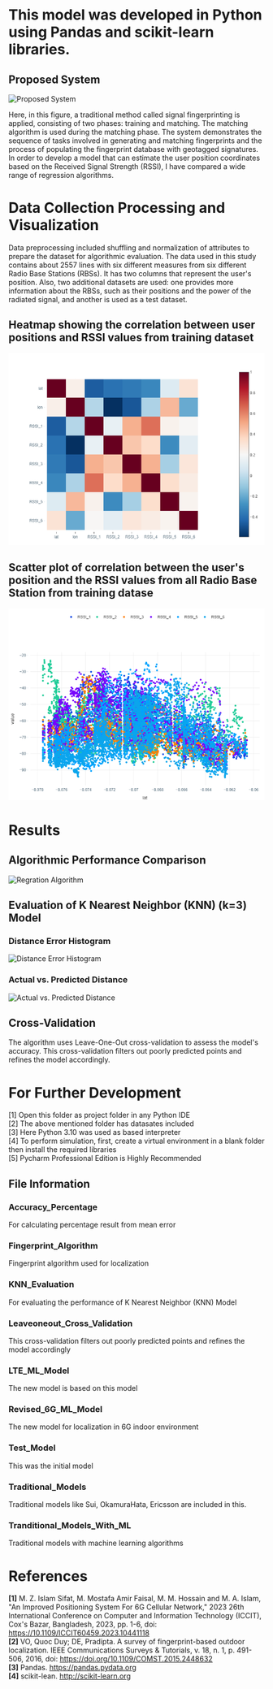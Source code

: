 # This model was developed in Python using Pandas and scikit-learn libraries.

## Proposed System
![Proposed System](https://github.com/zahidulsifat/Indoor-Localization-6G-Cellular-Network/blob/main/Outputs/Proposed%20System.png)


Here, in this figure, a traditional method called signal fingerprinting is applied, consisting of two phases: training and matching. The matching algorithm is used during the matching phase. The system demonstrates the sequence of tasks involved in generating and matching fingerprints and the process of populating the fingerprint database with geotagged signatures. In order to develop a model that can estimate the user position coordinates based on the Received Signal Strength (RSSI), I have compared a wide range of regression algorithms. 


# Data Collection Processing and Visualization

Data preprocessing included shuffling and normalization of attributes to prepare the dataset for algorithmic evaluation. The data used in this study contains about 2557 lines with six different measures from six different Radio Base Stations (RBSs). It has two columns that represent the user's position. Also, two additional datasets are used: one provides more information about the RBSs, such as their positions and the power of the radiated signal, and another is used as a test dataset.

## Heatmap showing the correlation between user positions and RSSI values from training dataset
![Correlation Matrix](https://github.com/zahidulsifat/Indoor-Localization-Using-ML-6G-Cellular-Network/blob/main/Visualization/Correlation%20Matrix%20of%20RSSI.png)

## Scatter plot of correlation between the user's position and the RSSI values from all Radio Base Station from training datase
![Scatter Plot](https://github.com/zahidulsifat/Indoor-Localization-Using-ML-6G-Cellular-Network/blob/main/Visualization/Scatter%20Plot%20For%20All%20RBS.png)


# Results

## Algorithmic Performance Comparison
![Regration Algorithm](https://github.com/zahidulsifat/Indoor-Localization-6G-Cellular-Network/blob/main/Outputs/Regression%20Algorithm.png)

## Evaluation of K Nearest Neighbor (KNN) (k=3) Model

### Distance Error Histogram

![Distance Error Histogram](https://github.com/zahidulsifat/Indoor-Localization-6G-Cellular-Network/blob/main/Outputs/Distribution%20of%20Geodesic%20Errors.png)

### Actual vs. Predicted Distance

![Actual vs. Predicted Distance](https://github.com/zahidulsifat/Indoor-Localization-6G-Cellular-Network/blob/main/Outputs/Actual%20Vs%20Predicted%20Distance%20Errors.png)


## Cross-Validation
 The algorithm uses Leave-One-Out cross-validation to assess the model's accuracy. This cross-validation filters out poorly predicted points and refines the model accordingly.


# For Further Development

[1] Open this folder as project folder in any Python IDE <br />
[2] The above mentioned folder has datasates included <br />
[3] Here Python 3.10 was used as based interpreter <br />
[4] To perform simulation, first, create a virtual environment in a blank folder then install the required libraries <br />
[5] Pycharm Professional Edition is Highly Recommended <br />


## File Information 

### Accuracy_Percentage
For calculating percentage result from mean error 

### Fingerprint_Algorithm
Fingerprint algorithm used for localization

### KNN_Evaluation
For evaluating the performance of K Nearest Neighbor (KNN) Model

### Leaveoneout_Cross_Validation
This cross-validation filters out poorly predicted points and refines the model accordingly

### LTE_ML_Model
The new model is based on this model

### Revised_6G_ML_Model
The new model for localization in 6G indoor environment

### Test_Model
This was the initial model

### Traditional_Models
Traditional models like Sui, OkamuraHata, Ericsson are included in this.

### Tranditional_Models_With_ML
Traditional models with machine learning algorithms


# References

**[1]** M. Z. Islam Sifat, M. Mostafa Amir Faisal, M. M. Hossain and M. A. Islam, "An Improved Positioning System For 6G Cellular Network," 2023 26th International 
        Conference on Computer and Information Technology (ICCIT), Cox's Bazar, Bangladesh, 2023, pp. 1-6, doi: https://10.1109/ICCIT60459.2023.10441118 <br />
**[2]** VO, Quoc Duy; DE, Pradipta. A survey of fingerprint-based outdoor localization. IEEE Communications Surveys & Tutorials, v. 18, n. 1, p. 491-506, 2016, doi: 
        https://doi.org/10.1109/COMST.2015.2448632 <br />
**[3]** Pandas. https://pandas.pydata.org <br />
**[4]**	scikit-lean. http://scikit-learn.org <br />
